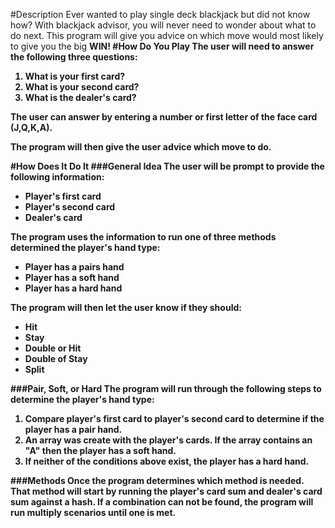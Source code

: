 #Description
Ever wanted to play single deck blackjack but did not know how? With blackjack advisor, you will never need to wonder about what to do next. This program will give you advice on which move would most likely to give you the big <strong>WIN<strong>!
#How Do You Play
The user will need to answer the following three questions:<p>
1. What is your first card?<br>
2. What is your second card?<br>
3. What is the dealer's card?

The user can answer by entering a number or first letter of the face card (J,Q,K,A).

The program will then give the user advice which move to do.

#How Does It Do It
###General Idea
The user will be prompt to provide the following information:
+ Player's first card
+ Player's second card
+ Dealer's card

The program uses the information to run one of three methods determined the player's hand type:
+ Player has a pairs hand
+ Player has a soft hand
+ Player has a hard hand

The program will then let the user know if they should:
+ Hit
+ Stay
+ Double or Hit
+ Double of Stay
+ Split

###Pair, Soft, or Hard
The program will run through the following steps to determine the player's hand type:<p>
1. Compare player's first card to player's second card to determine if the player has a pair hand.<br>
2. An array was create with the player's cards. If the array contains an "A" then the player has a soft hand.<br>
3. If neither of the conditions above exist, the player has a hard hand.


###Methods
Once the program determines which method is needed. That method will start by running the player's card sum and dealer's card sum against a hash. If a combination can not be found, the program will run multiply scenarios until one is met.
